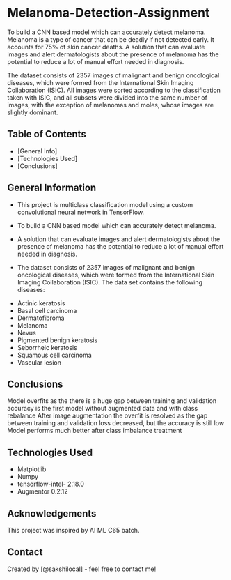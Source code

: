 # Melanoma-Detection-Assignment

To build a CNN based model which can accurately detect melanoma. Melanoma is a type of cancer that can be deadly if not detected early. It accounts for 75% of skin cancer deaths. A solution that can evaluate images and alert dermatologists about the presence of melanoma has the potential to reduce a lot of manual effort needed in diagnosis.

The dataset consists of 2357 images of malignant and benign oncological diseases, which were formed from the International Skin Imaging Collaboration (ISIC). All images were sorted according to the classification taken with ISIC, and all subsets were divided into the same number of images, with the exception of melanomas and moles, whose images are slightly dominant.

 
## Table of Contents
* [General Info]
* [Technologies Used]
* [Conclusions]

  
## General Information

  - This project is multiclass classification model using a custom convolutional neural network in TensorFlow.
  - To build a CNN based model which can accurately detect melanoma.
  - A solution that can evaluate images and alert dermatologists about the presence of melanoma has the potential to reduce a lot of manual effort needed 
    in diagnosis.
 
  - The dataset consists of 2357 images of malignant and benign oncological diseases, which were formed from the International Skin Imaging Collaboration (ISIC).
  The data set contains the following diseases:

   * Actinic keratosis
   * Basal cell carcinoma
   * Dermatofibroma
   * Melanoma
   * Nevus
   * Pigmented benign keratosis
   * Seborrheic keratosis
   * Squamous cell carcinoma
   * Vascular lesion

## Conclusions
  Model overfits as the there is a huge gap between training and validation accuracy is the first model without augmented data and with class rebalance 
  After image augmentation the overfit is resolved as the gap between training and validation loss decreased, but the accuracy is still low 
  Model performs much better after class imbalance treatment 


## Technologies Used
- Matplotlib
- Numpy
- tensorflow-intel- 2.18.0
- Augmentor 0.2.12
  

## Acknowledgements

This project was inspired by AI ML C65 batch.


## Contact
Created by [@sakshilocal] - feel free to contact me!


